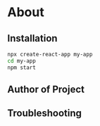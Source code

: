 # About

## Installation

```sh
npx create-react-app my-app
cd my-app
npm start
```
## Author of Project

## Troubleshooting
